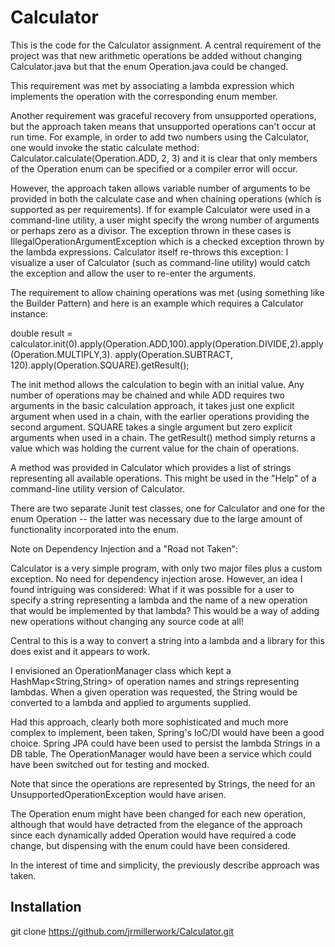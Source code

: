 # Calculator 

This is the code for the Calculator assignment. A central requirement of
the project was that new arithmetic operations be added without changing
Calculator.java but that the enum Operation.java could be changed.

This requirement was met by associating a lambda expression which implements
the operation with the corresponding enum member.

Another requirement was graceful recovery from unsupported operations, but the
approach taken means that unsupported operations can't occur at run time.
For example, in order to add two numbers using the Calculator, one would
invoke the static calculate method: Calculator.calculate(Operation.ADD, 2, 3)
and it is clear that only members of the Operation enum can be specified or
a compiler error will occur.

However, the approach taken allows variable number of arguments to be provided in both
the calculate case and when chaining operations (which is supported as per requirements).
If for example Calculator were used in a command-line utility, a user might specify the
wrong number of arguments or perhaps zero as a divisor. The exception thrown in these
cases is IllegalOperationArgumentException which is a checked exception thrown by
the lambda expressions. Calculator itself re-throws this exception: I visualize
a user of Calculator (such as command-line utility) would catch the exception and
allow the user to re-enter the arguments.

The requirement to allow chaining operations was met (using something like the Builder Pattern) and here is an example which requires a Calculator instance:

double result = calculator.init(0).apply(Operation.ADD,100).apply(Operation.DIVIDE,2).apply(Operation.MULTIPLY,3).
    	apply(Operation.SUBTRACT, 120).apply(Operation.SQUARE).getResult();
    	
The init method allows the calculation to begin with an initial value. Any number of operations may be chained
and while ADD requires two arguments in the basic calculation approach, it takes just one explicit argument
when used in a chain, with the earlier operations providing the second argument. SQUARE takes a single argument
but zero explicit arguments when used in a chain. The getResult() method simply returns a value which was
holding the current value for the chain of operations.

A method was provided in Calculator which provides a list of strings representing all available operations. This
might be used in the "Help" of a command-line utility version of Calculator.

There are two separate Junit test classes, one for Calculator and one for the enum Operation -- the latter was
necessary due to the large amount of functionality incorporated into the enum.

Note on Dependency Injection and a "Road not Taken":

Calculator is a very simple program, with only two major files plus a custom exception. No need for dependency
injection arose. However, an idea I found intriguing was considered: What if it was possible for a user
to specify a string representing a lambda and the name of a new operation that would be implemented by that
lambda? This would be a way of adding new operations without changing any source code at all!

Central to this is a way to convert a string into a lambda and a library for this does exist and it appears to work.

I envisioned an OperationManager class which kept a HashMap<String,String> of operation names and strings
representing lambdas. When a given operation was requested, the String would be converted to a lambda and
applied to arguments supplied.

Had this approach, clearly both more sophisticated and much more complex to implement, been taken, Spring's IoC/DI would have been a good choice. Spring JPA could have been used to persist the lambda Strings in a DB table. The 
OperationManager would have been a service which could have been switched out for testing and mocked.

Note that since the operations are represented by Strings, the need for an UnsupportedOperationException would
have arisen.

The Operation enum might have been changed for each new operation, although that would have detracted from the elegance of the approach since each dynamically added Operation would have required a code change, but dispensing
with the enum could have been considered.

In the interest of time and simplicity, the previously describe approach was taken.

## Installation

git clone https://github.com/jrmillerwork/Calculator.git

